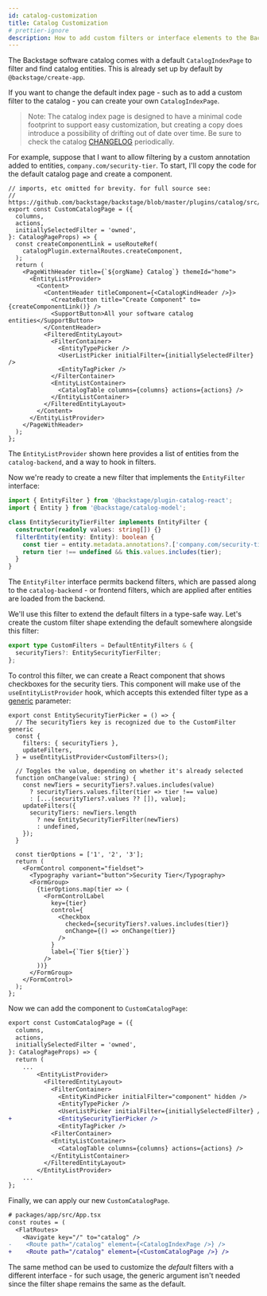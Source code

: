 ```yaml
---
id: catalog-customization
title: Catalog Customization
# prettier-ignore
description: How to add custom filters or interface elements to the Backstage software catalog
---
```


The Backstage software catalog comes with a default `CatalogIndexPage` to filter
and find catalog entities. This is already set up by default by
`@backstage/create-app`.

If you want to change the default index page - such as to add a custom filter to
the catalog - you can create your own `CatalogIndexPage`.

> Note: The catalog index page is designed to have a minimal code footprint to
> support easy customization, but creating a copy does introduce a possibility
> of drifting out of date over time. Be sure to check the catalog
> [CHANGELOG](https://github.com/backstage/backstage/blob/master/plugins/catalog/CHANGELOG.md)
> periodically.

For example, suppose that I want to allow filtering by a custom annotation added
to entities, `company.com/security-tier`. To start, I'll copy the code for the
default catalog page and create a component.

```tsx
// imports, etc omitted for brevity. for full source see:
// https://github.com/backstage/backstage/blob/master/plugins/catalog/src/components/CatalogPage/DefaultCatalogPage.tsx
export const CustomCatalogPage = ({
  columns,
  actions,
  initiallySelectedFilter = 'owned',
}: CatalogPageProps) => {
  const createComponentLink = useRouteRef(
    catalogPlugin.externalRoutes.createComponent,
  );
  return (
    <PageWithHeader title={`${orgName} Catalog`} themeId="home">
      <EntityListProvider>
        <Content>
          <ContentHeader titleComponent={<CatalogKindHeader />}>
            <CreateButton title="Create Component" to={createComponentLink()} />
            <SupportButton>All your software catalog entities</SupportButton>
          </ContentHeader>
          <FilteredEntityLayout>
            <FilterContainer>
              <EntityTypePicker />
              <UserListPicker initialFilter={initiallySelectedFilter} />
              <EntityTagPicker />
            </FilterContainer>
            <EntityListContainer>
              <CatalogTable columns={columns} actions={actions} />
            </EntityListContainer>
          </FilteredEntityLayout>
        </Content>
      </EntityListProvider>
    </PageWithHeader>
  );
};
```

The `EntityListProvider` shown here provides a list of entities from the
`catalog-backend`, and a way to hook in filters.

Now we're ready to create a new filter that implements the `EntityFilter`
interface:

```ts
import { EntityFilter } from '@backstage/plugin-catalog-react';
import { Entity } from '@backstage/catalog-model';

class EntitySecurityTierFilter implements EntityFilter {
  constructor(readonly values: string[]) {}
  filterEntity(entity: Entity): boolean {
    const tier = entity.metadata.annotations?.['company.com/security-tier'];
    return tier !== undefined && this.values.includes(tier);
  }
}
```

The `EntityFilter` interface permits backend filters, which are passed along to
the `catalog-backend` - or frontend filters, which are applied after entities
are loaded from the backend.

We'll use this filter to extend the default filters in a type-safe way. Let's
create the custom filter shape extending the default somewhere alongside this
filter:

```ts
export type CustomFilters = DefaultEntityFilters & {
  securityTiers?: EntitySecurityTierFilter;
};
```

To control this filter, we can create a React component that shows checkboxes
for the security tiers. This component will make use of the
`useEntityListProvider` hook, which accepts this extended filter type as a
[generic](https://www.typescriptlang.org/docs/handbook/2/generics.html)
parameter:

```tsx
export const EntitySecurityTierPicker = () => {
  // The securityTiers key is recognized due to the CustomFilter generic
  const {
    filters: { securityTiers },
    updateFilters,
  } = useEntityListProvider<CustomFilters>();

  // Toggles the value, depending on whether it's already selected
  function onChange(value: string) {
    const newTiers = securityTiers?.values.includes(value)
      ? securityTiers.values.filter(tier => tier !== value)
      : [...(securityTiers?.values ?? []), value];
    updateFilters({
      securityTiers: newTiers.length
        ? new EntitySecurityTierFilter(newTiers)
        : undefined,
    });
  }

  const tierOptions = ['1', '2', '3'];
  return (
    <FormControl component="fieldset">
      <Typography variant="button">Security Tier</Typography>
      <FormGroup>
        {tierOptions.map(tier => (
          <FormControlLabel
            key={tier}
            control={
              <Checkbox
                checked={securityTiers?.values.includes(tier)}
                onChange={() => onChange(tier)}
              />
            }
            label={`Tier ${tier}`}
          />
        ))}
      </FormGroup>
    </FormControl>
  );
};
```

Now we can add the component to `CustomCatalogPage`:

```diff
export const CustomCatalogPage = ({
  columns,
  actions,
  initiallySelectedFilter = 'owned',
}: CatalogPageProps) => {
  return (
    ...
        <EntityListProvider>
          <FilteredEntityLayout>
            <FilterContainer>
              <EntityKindPicker initialFilter="component" hidden />
              <EntityTypePicker />
              <UserListPicker initialFilter={initiallySelectedFilter} />
+             <EntitySecurityTierPicker />
              <EntityTagPicker />
            <FilterContainer>
            <EntityListContainer>
              <CatalogTable columns={columns} actions={actions} />
            </EntityListContainer>
          </FilteredEntityLayout>
        </EntityListProvider>
    ...
};
```

Finally, we can apply our new `CustomCatalogPage`.

```diff
# packages/app/src/App.tsx
const routes = (
  <FlatRoutes>
    <Navigate key="/" to="catalog" />
-    <Route path="/catalog" element={<CatalogIndexPage />} />
+    <Route path="/catalog" element={<CustomCatalogPage />} />
```

The same method can be used to customize the _default_ filters with a different
interface - for such usage, the generic argument isn't needed since the filter
shape remains the same as the default.

